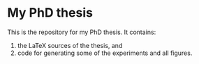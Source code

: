 # My PhD thesis

This is the repository for my PhD thesis. It contains:

1. the LaTeX sources of the thesis, and
2. code for generating some of the experiments and all figures.
